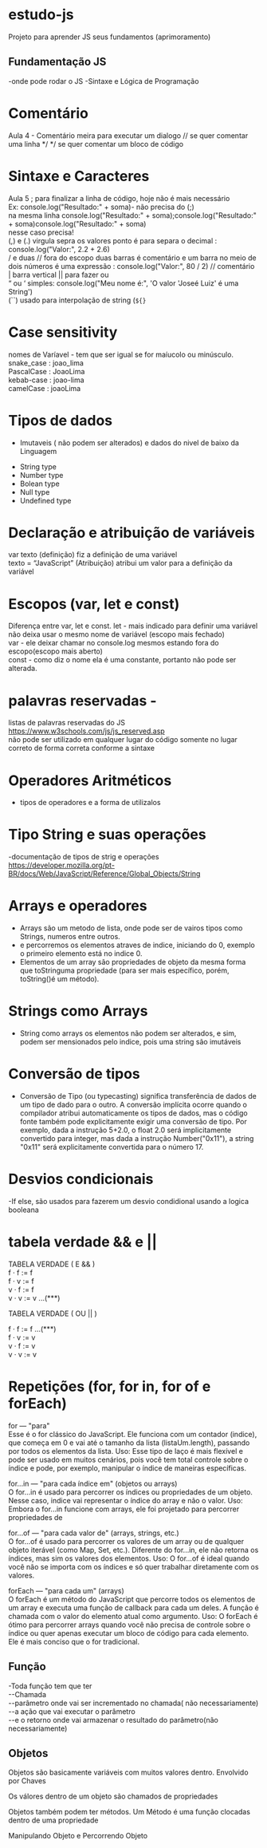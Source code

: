 # estudo-js
Projeto para aprender JS seus fundamentos (aprimoramento) 

## Fundamentação JS
-onde pode rodar o JS
-Sintaxe e Lógica de Programação
# Comentário
Aula 4 - Comentário
meira para executar um dialogo 
// se quer comentar uma linha 
*/  */ se quer comentar um bloco de código 
# Sintaxe e Caracteres 
Aula 5 ; para finalizar a linha de código, hoje não é mais necessário  
Ex: console.log("Resultado:" + soma)- não precisa do (;)  
na mesma linha console.log("Resultado:" + soma);console.log("Resultado:" + soma)console.log("Resultado:" + soma)  
nesse caso precisa!  
(,) e (.) virgula sepra os valores ponto é para separa o decimal : console.log("Valor:", 2.2 + 2.6)  
/  e duas // fora do escopo duas barras é comentário e um barra no meio de dois números é uma expressão : console.log("Valor:", 80 / 2) // comentário  
| barra vertical      || para fazer ou  
“ ou ‘ simples: console.log("Meu nome é:", 'O valor \'Joseé Luiz\' é uma String')  
(``) usado para interpolação de string  (`${}`

# Case sensitivity 

nomes de Varíavel  - tem que ser igual se for maíucolo ou minúsculo.  
snake_case : joao_lima  
PascalCase : JoaoLima  
kebab-case : joao-lima  
camelCase  : joaoLima  

# Tipos de dados 
* Imutaveis ( não podem ser alterados) e dados do nivel de baixo da Linguagem 
 - String type  
 - Number type  
 - Bolean type  
 - Null type  
 - Undefined type  
# Declaração e atribuição de variáveis
var texto (definição) fiz a definição de uma variável  
texto = “JavaScript” (Atribuição) atribui um valor para a   definição da variável  
# Escopos (var, let e const)
Diferença entre var, let e const.
let - mais indicado para definir uma variável não deixa usar o mesmo nome de variável (escopo mais fechado)  
var - ele deixar chamar no console.log mesmos estando fora do escopo(escopo mais aberto)  
const - como diz o nome ela é uma constante, portanto não pode ser alterada.  
# palavras reservadas - 
listas de palavras reservadas do JS https://www.w3schools.com/js/js_reserved.asp  
não pode ser utilizado em qualquer lugar do código somente no lugar correto de forma correta  conforme a sintaxe
# Operadores Aritméticos
- tipos de operadores e a forma de utilizalos  
# Tipo String e suas operações
-documentação de tipos de strig e operações  
https://developer.mozilla.org/pt-BR/docs/Web/JavaScript/Reference/Global_Objects/String
 
# Arrays e operadores
- Arrays são um metodo de lista, onde pode ser de vairos tipos como Strings, numeros entre outros.  
- e percorremos os elementos atraves de indice, iniciando do 0, exemplo o primeiro elemento está no indice 0.  
- Elementos de um array são propriedades de objeto da mesma forma que toStringuma propriedade (para ser mais específico, porém, toString()é um método).  
# Strings como Arrays
- String como arrays os elementos não podem ser alterados, e sim, podem ser mensionados pelo indice, pois uma string são imutáveis  
# Conversão de tipos
- Conversão de Tipo (ou typecasting) significa transferência de dados de um tipo de dado para o outro. A conversão implícita ocorre quando o compilador atribui automaticamente os tipos de dados, mas o código fonte também pode explicitamente exigir uma conversão de tipo. Por exemplo, dada a instrução 5+2.0, o float 2.0 será implicitamente convertido para integer, mas dada a instrução Number("0x11"), a string "0x11" será explicitamente convertida para o número 17.
# Desvios condicionais
-If else, são usados para fazerem um desvio condidional usando a logica booleana
#  tabela verdade && e ||
TABELA VERDADE ( E && )  
 f · f := f  
 f · v := f  
 v · f := f  
 v · v := v ...(***)  
 
TABELA VERDADE ( OU || )  

f · f := f ...(***)  
f · v := v  
v · f := v  
v · v := v  
# Repetições (for, for in, for of e forEach)
for — "para"  
Esse é o for clássico do JavaScript. Ele funciona com um contador (indice), que começa em 0 e vai até o tamanho da lista (listaUm.length), passando por todos os elementos da lista.  Uso: Esse tipo de laço é mais flexível e pode ser usado em muitos cenários, pois você tem total controle sobre o índice e pode, por exemplo, manipular o índice de maneiras específicas.  

for...in — "para cada índice em" (objetos ou arrays)  
O for...in é usado para percorrer os índices ou propriedades de um objeto. Nesse caso, indice vai representar o índice do array e não o valor. Uso: Embora o for...in funcione com   arrays, ele foi projetado para percorrer propriedades de  

for...of — "para cada valor de" (arrays, strings, etc.)  
O for...of é usado para percorrer os valores de um array ou de qualquer objeto iterável (como Map, Set, etc.). Diferente do for...in, ele não retorna os índices, mas sim os valores   dos elementos. Uso: O for...of é ideal quando você não se importa com os índices e só quer trabalhar diretamente com os valores.  

forEach — "para cada um" (arrays)  
O forEach é um método do JavaScript que percorre todos os elementos de um array e executa uma função de callback para cada um deles. A função é chamada com o valor do elemento atual   como argumento. Uso: O forEach é ótimo para percorrer arrays quando você não precisa de controle sobre o índice ou quer apenas executar um bloco de código para cada elemento. Ele é   mais conciso que o for tradicional.  
## Função
-Toda função tem que ter   
--Chamada  
--parâmetro onde vai ser incrementado no chamada( não necessariamente)  
--a ação que vai executar o parâmetro  
--e o retorno onde vai armazenar o resultado do parâmetro(não necessariamente)  
## Objetos
Objetos são basicamente variáveis com muitos valores dentro. Envolvido por Chaves  
 
Os válores dentro de um objeto são chamados de propriedades  
 
Objetos também podem ter métodos. Um Método é uma função clocadas dentro de uma propriedade  

Manipulando Objeto e Percorrendo Objeto